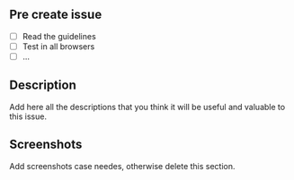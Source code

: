 ## Pre create issue

- [ ] Read the guidelines
- [ ] Test in all browsers
- [ ] ...

## Description

Add here all the descriptions that you think it will be useful and valuable to this issue.

## Screenshots

Add screenshots case needes, otherwise delete this section.
